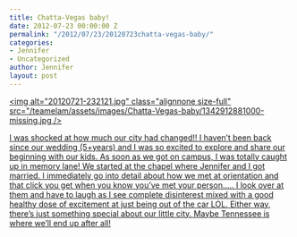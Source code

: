 ```yaml
---
title: Chatta-Vegas baby!
date: 2012-07-23 00:00:00 Z
permalink: "/2012/07/23/20120723chatta-vegas-baby/"
categories:
- Jennifer
- Uncategorized
author: Jennifer
layout: post
---
```


[<img alt="20120721-232121.jpg" class="alignnone size-full" src="/teamelam/assets/images/Chatta-Vegas-baby/1342912881000-missing.jpg />](http://www.flickr.com/photos/jenniferandJennifers_photos/sets/72157630711956970/)

[I was shocked at how much our city had changed!! I haven&#8217;t been back since our wedding (5+years) and I was so excited to explore and share our beginning with our kids. As soon as we got on campus, I was totally caught up in memory lane! We started at the chapel where Jennifer and I got married. I immediately go into detail about how we met at orientation and that click you get when you know you&#8217;ve met your person&#8230;.. I look over at them and have to laugh as I see complete disinterest mixed with a good healthy dose of excitement at just being out of the car LOL. Either way, there&#8217;s just something special about our little city. Maybe Tennessee is where we&#8217;ll end up after all!](http://www.flickr.com/photos/jenniferandJennifers_photos/sets/72157630711956970/)
